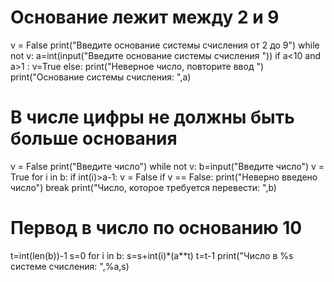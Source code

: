 # Основание лежит между 2 и 9
v = False
print("Введите основание системы счисления от 2 до 9")
while not v:
    a=int(input("Введите основание системы счисления "))
    if a<10 and a>1 :
        v=True
    else:
       print("Неверное число, повторите ввод ")
print("Основание системы счисления: ",a)
# В числе цифры не должны быть больше основания
v = False
print("Введите число")
while not v:
    b=input("Введите число")
    v = True
    for i in b:
        if int(i)>a-1:
            v = False
        if v == False:
            print("Неверно введено число")
            break
print("Число, которое требуется перевести: ",b)
# Первод в число по основанию 10
t=int(len(b))-1
s=0
for i in b:
    s=s+int(i)*(a**t)
    t=t-1
print("Число в %s системе счисления: ",%a,s)
